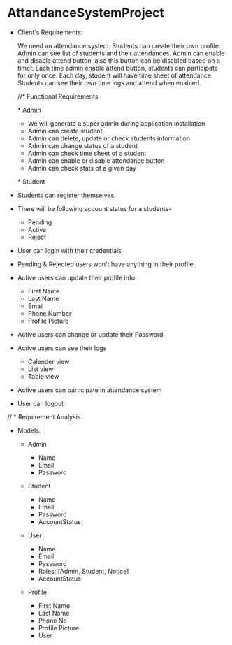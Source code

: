 # AttandanceSystemProject

- Client's Requirements:

  We need an attendance system. Students can create their own profile. Admin can see list of students and their attendances. Admin can enable and disable attend button, also this button can be disabled based on a timer. Each time admin enable attend button, students can participate for only once. Each day, student will have time sheet of attendance.
  Students can see their own time logs and attend when enabled.

  //\* Functional Requirements

  \* Admin

  - We will generate a super admin during application installation
  - Admin can create student
  - Admin can delete, update or check students information
  - Admin can change status of a student
  - Admin can check time sheet of a student
  - Admin can enable or disable attendance button
  - Admin can check stats of a given day

  \* Student

- Students can register themselves.
- There will be following account status for a students-
  - Pending
  - Active
  - Reject
- User can login with their credentials
- Pending & Rejected users won't have anything in their profile
- Active users can update their profile info
  - First Name
  - Last Name
  - Email
  - Phone Number
  - Profile Picture
- Active users can change or update their Password
- Active users can see their logs
  - Calender view
  - List view
  - Table view
- Active users can participate in attendance system
- User can logout

// \* Requirement Analysis

- Models:

  - Admin
    - Name
    - Email
    - Password

  - Student
    - Name
    - Email
    - Password
    - AccountStatus

  - User
    - Name
    - Email
    - Password
    - Roles: [Admin, Student, Notice]
    - AccountStatus
  
  - Profile
    - First Name
    - Last Name
    - Phone No
    - Profile Picture
    - User

